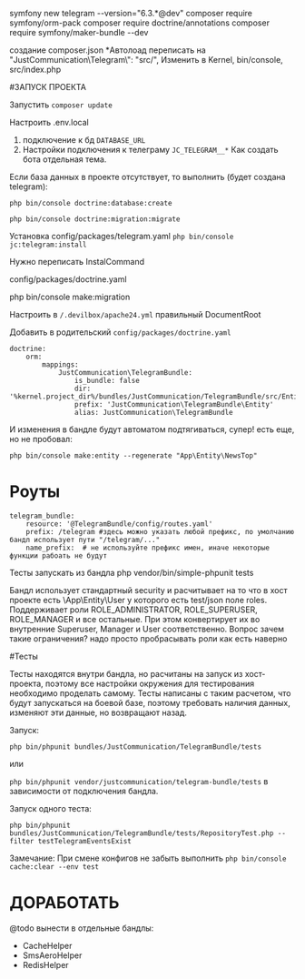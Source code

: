symfony new telegram --version="6.3.*@dev"
composer require symfony/orm-pack
composer require doctrine/annotations
composer require symfony/maker-bundle --dev

создание composer.json
*Автолоад переписать на "JustCommunication\\Telegram\\": "src/", Изменить в Kernel, bin/console, src/index.php




#ЗАПУСК ПРОЕКТА

Запустить `composer update`

Настроить .env.local
1) подключение к бд `DATABASE_URL`
2) Настройки подключения к телеграму `JC_TELEGRAM__*` Как создать бота отдельная тема.


Если база данных в проекте отсутствует, то выполнить (будет создана telegram):

```php bin/console doctrine:database:create```

```php bin/console doctrine:migration:migrate```

Установка config/packages/telegram.yaml
```php bin/console jc:telegram:install```


Нужно переписать InstalCommand


config/packages/doctrine.yaml

php bin/console make:migration

Настроить в `/.devilbox/apache24.yml` правильный DocumentRoot

Добавить в родительский `config/packages/doctrine.yaml`
```
doctrine:
    orm:        
        mappings:            
            JustCommunication\TelegramBundle:
                is_bundle: false
                dir: '%kernel.project_dir%/bundles/JustCommunication/TelegramBundle/src/Entity'
                prefix: 'JustCommunication\TelegramBundle\Entity'
                alias: JustCommunication\TelegramBundle
```
И изменения в бандле будут автоматом подтягиваться, супер!
есть еще, но не пробовал:
```
php bin/console make:entity --regenerate "App\Entity\NewsTop"
```


# Роуты
```
telegram_bundle:
    resource: '@TelegramBundle/config/routes.yaml'
    prefix: /telegram #здесь можно указать любой префикс, по умолчанию бандл использует пути "/telegram/..."
    name_prefix:  # не используйте префикс имен, иначе некоторые функции рабоать не будут
```


Тесты запускать из бандла
php vendor/bin/simple-phpunit tests


Бандл использует стандартный security и расчитывает на то что в хост проекте есть \App\Entity\User у которого есть test/json поле roles.
Поддерживает роли ROLE_ADMINISTRATOR, ROLE_SUPERUSER, ROLE_MANAGER и все остальные. При этом конвертирует их во внутренние Superuser, Manager и User соответственно. Вопрос зачем такие ограничения? надо просто пробрасывать роли как есть наверно



#Тесты

Тесты находятся внутри бандла, но расчитаны на запуск из хост-проекта, поэтому все настройки окружения для тестирования необходимо проделать самому.
Тесты написаны с таким расчетом, что будут запускаться на боевой базе, поэтому требовать наличия данных, изменяют эти данные, но возвращают назад.

Запуск: 

```php bin/phpunit bundles/JustCommunication/TelegramBundle/tests```

или 

```php bin/phpunit vendor/justcommunication/telegram-bundle/tests```
в зависимости от подключения бандла.

Запуск одного теста:

```php bin/phpunit bundles/JustCommunication/TelegramBundle/tests/RepositoryTest.php --filter testTelegramEventsExist```

Замечание: При смене конфигов не забыть выполнить `php bin/console cache:clear --env test`


# ДОРАБОТАТЬ
@todo вынести в отдельные бандлы:
 - CacheHelper
 - SmsAeroHelper
 - RedisHelper
